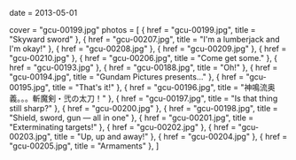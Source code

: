 
date = 2013-05-01


cover = "gcu-00199.jpg"
photos = [
{ href = "gcu-00199.jpg", title = "Skyward sword" },
{ href = "gcu-00207.jpg", title = "I'm a lumberjack and I'm okay!" },
{ href = "gcu-00208.jpg" },
{ href = "gcu-00209.jpg" },
{ href = "gcu-00210.jpg" },
{ href = "gcu-00206.jpg", title = "Come get some." },
{ href = "gcu-00193.jpg" },
{ href = "gcu-00188.jpg", title = "Oh!" },
{ href = "gcu-00194.jpg", title = "Gundam Pictures presents..." },
{ href = "gcu-00195.jpg", title = "That's it!" },
{ href = "gcu-00196.jpg", title = "神鳴流奥義。。。斬魔剣・弐の太刀！" },
{ href = "gcu-00197.jpg", title = "Is that thing still sharp?" },
{ href = "gcu-00200.jpg" },
{ href = "gcu-00198.jpg", title = "Shield, sword, gun — all in one" },
{ href = "gcu-00201.jpg", title = "Exterminating targets!" },
{ href = "gcu-00202.jpg" },
{ href = "gcu-00203.jpg", title = "Up, up and away!" },
{ href = "gcu-00204.jpg" },
{ href = "gcu-00205.jpg", title = "Armaments" },
]
